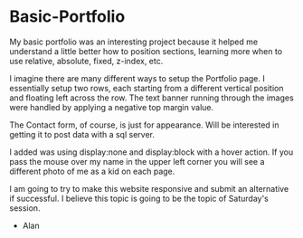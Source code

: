 # Basic-Portfolio
My basic portfolio was an interesting project because it helped me understand a little better how to position sections, learning more when to use relative, absolute, fixed, z-index, etc. 

I imagine there are many different ways to setup the Portfolio page. I essentially setup two rows, each starting from a different vertical position and floating left across the row. The text banner running through the images were handled by applying a negative top margin value. 

The Contact form, of course, is just for appearance. Will be interested in getting it to post data with a sql server. 

I added was using display:none and display:block with a hover action. If you pass the mouse over my name in the upper left corner you will see a different photo of me as a kid on each page.

I am going to try to make this website responsive and submit an alternative if successful. I believe this topic is going to be the topic of Saturday's session.

- Alan